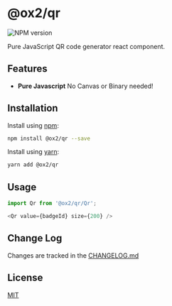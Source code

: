 # @ox2/qr
![NPM version](https://img.shields.io/badge/npm-private-orange.svg?style=flat)
<!-- ![NPM version](https://img.shields.io/npm/v/@ox2/qr.svg?style=flat) -->


Pure JavaScript QR code generator react component.

## Features

* **Pure Javascript** No Canvas or Binary needed!

## Installation
Install using [npm](http://npmjs.com):
```sh
npm install @ox2/qr --save
```
Install using [yarn](http://yarnpkg.com):
```sh
yarn add @ox2/qr
```

## Usage
```js
import Qr from '@ox2/qr/Qr';

<Qr value={badgeId} size={200} />

```

## Change Log
Changes are tracked in the [CHANGELOG.md](https://github.com/ox2/qr/blob/master/CHANGELOG.md)

## License
[MIT](https://github.com/ox2/qr/blob/master/LICENSE)
